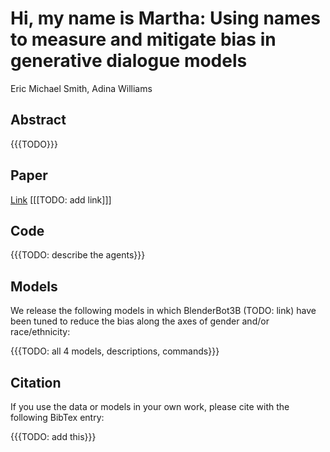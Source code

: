 # Hi, my name is Martha: Using names to measure and mitigate bias in generative dialogue models

Eric Michael Smith, Adina Williams

## Abstract

{{{TODO}}}

## Paper

[Link]() [[[TODO: add link]]]

## Code

{{{TODO: describe the agents}}}

## Models

We release the following models in which BlenderBot3B (TODO: link) have been tuned to reduce the bias along the axes of gender and/or race/ethnicity:

{{{TODO: all 4 models, descriptions, commands}}}

## Citation

If you use the data or models in your own work, please cite with the following BibTex entry:

{{{TODO: add this}}}
